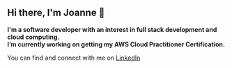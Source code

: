 ## Hi there, I'm Joanne 👋

<!--
**joanne-lai03/joanne-lai03** is a ✨ _special_ ✨ repository because its `README.md` (this file) appears on your GitHub profile. -->

**I'm a software developer with an interest in full stack development and cloud computing.<br>
I’m currently working on getting my AWS Cloud Practitioner Certification.**

You can find and connect with me on <a href="https://www.linkedin.com/in/joanne-lai03/">LinkedIn</a>

